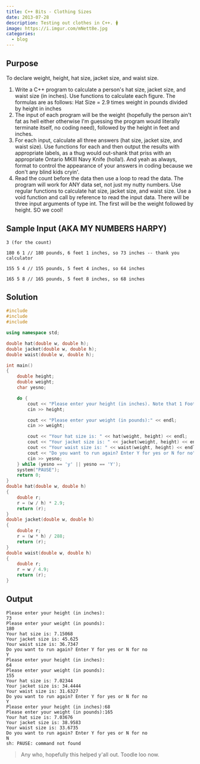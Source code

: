 ```yaml
---
title: C++ Bits - Clothing Sizes
date: 2013-07-28
description: Testing out clothes in C++. 🚺
image: https://i.imgur.com/mNett8e.jpg
categories:
  - blog
---
```


## Purpose

To declare weight, height, hat size, jacket size, and waist size.

1.  Write a C++ program to calculate a person's hat size, jacket size, and waist size (in inches). Use functions to calculate each figure. The formulas are as follows: Hat Size = 2.9 times weight in pounds divided by height in inches
2.  The input of each program will be the weight (hopefully the person ain't fat as hell either otherwise I'm guessing the program would literally terminate itself, no coding need), followed by the height in feet and inches.
3.  For each input, calculate all three answers (hat size, jacket size, and waist size). Use functions for each and then output the results with appropriate labels, as a thug would out-shank that priss with an appropriate Ontario MKIII Navy Knife (holla!). And yeah as always, format to control the appearance of your answers in coding because we don't any blind kids cryin'.
4.  Read the count before the data then use a loop to read the data. The program will work for ANY data set, not just my nutty numbers. Use regular functions to calculate hat size, jacket size, and waist size. Use a void function and call by reference to read the input data. There will be three input arguments of type int. The first will be the weight followed by height. SO we cool!

## Sample Input (AKA MY NUMBERS HARPY)

```text
3 (for the count)

180 6 1 // 180 pounds, 6 feet 1 inches, so 73 inches -- thank you calculator

155 5 4 // 155 pounds, 5 feet 4 inches, so 64 inches

165 5 8 // 165 pounds, 5 feet 8 inches, so 68 inches
```

## Solution

```c++
#include
#include
#include

using namespace std;

double hat(double w, double h);
double jacket(double w, double h);
double waist(double w, double h);

int main()
{
    double height;
    double weight;
    char yesno;

    do {
        cout << "Please enter your height (in inches). Note that 1 Foot = 12 inches:" << endl;
        cin >> height;

        cout << "Please enter your weight (in pounds):" << endl;
        cin >> weight;

        cout << "Your hat size is: " << hat(weight, height) << endl;
        cout << "Your jacket size is: " << jacket(weight, height) << endl;
        cout << "Your waist size is: " << waist(weight, height) << endl;
        cout << "Do you want to run again? Enter Y for yes or N for no" << endl;
        cin >> yesno;
    } while (yesno == 'y' || yesno == 'Y');
    system("PAUSE");
    return 0;
}
double hat(double w, double h)
{
    double r;
    r = (w / h) * 2.9;
    return (r);
}
double jacket(double w, double h)
{
    double r;
    r = (w * h) / 288;
    return (r);
}
double waist(double w, double h)
{
    double r;
    r = w / 4.9;
    return (r);
}
```

## Output

```text
Please enter your height (in inches):
73
Please enter your weight (in pounds):
180
Your hat size is: 7.15068
Your jacket size is: 45.625
Your waist size is: 36.7347
Do you want to run again? Enter Y for yes or N for no
Y
Please enter your height (in inches):
64
Please enter your weight (in pounds):
155
Your hat size is: 7.02344
Your jacket size is: 34.4444
Your waist size is: 31.6327
Do you want to run again? Enter Y for yes or N for no
Y
Please enter your height (in inches):68
Please enter your weight (in pounds):165
Your hat size is: 7.03676
Your jacket size is: 38.9583
Your waist size is: 33.6735
Do you want to run again? Enter Y for yes or N for no
N
sh: PAUSE: command not found
```

> Any who, hopefully this helped y'all out. Toodle loo now.
